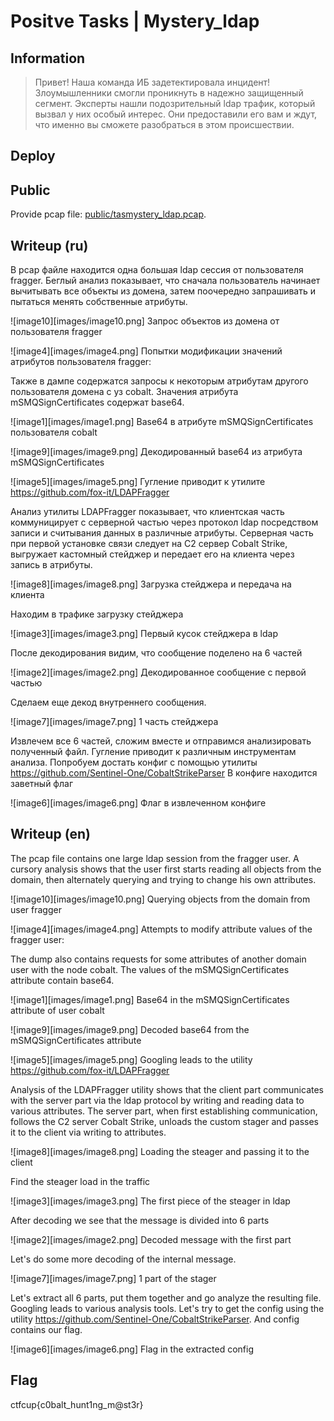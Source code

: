 # Positve Tasks | Mystery_ldap

## Information

> Привет! 
> Наша команда ИБ задетектировала инцидент! 
> Злоумышленники смогли проникнуть в надежно защищенный сегмент. Эксперты нашли подозрительный ldap трафик, который вызвал у них особый интерес. Они предоставили его вам и ждут, что именно вы сможете разобраться в этом происшествии.

## Deploy


## Public

Provide pcap file: [public/tasmystery_ldap.pcap](public/mystery_ldap.pcap).


## Writeup (ru)

В pcap файле находится одна большая ldap сессия от пользователя fragger. Беглый анализ показывает, что сначала пользователь начинает вычитывать все объекты из домена, затем поочередно запрашивать и пытаться менять собственные атрибуты.

![image10][images/image10.png]
Запрос объектов из домена от пользователя fragger 

![image4][images/image4.png]
Попытки модификации значений атрибутов пользователя fragger:

Также в дампе содержатся запросы к некоторым атрибутам другого пользователя домена с уз cobalt. Значения атрибута mSMQSignCertificates содержат base64.

![image1][images/image1.png]
Base64 в атрибуте mSMQSignCertificates пользователя cobalt

![image9][images/image9.png]
Декодированный base64 из атрибута mSMQSignCertificates

![image5][images/image5.png]
Гугление приводит к утилите https://github.com/fox-it/LDAPFragger

Анализ утилиты LDAPFragger показывает, что клиентская часть коммуницирует с серверной частью через протокол ldap посредством записи и считывания данных в различные атрибуты. Серверная часть при первой установке связи следует на С2 сервер Cobalt Strike, выгружает кастомный стейджер и передает его на клиента через запись в атрибуты.

![image8][images/image8.png]
Загрузка стейджера и передача на клиента

Находим в трафике загрузку стейджера

![image3][images/image3.png]
Первый кусок стейджера в ldap

После декодирования видим, что сообщение поделено на 6 частей

![image2][images/image2.png]
Декодированное сообщение с первой частью

Сделаем еще декод внутреннего сообщения.

![image7][images/image7.png]
1 часть стейджера

Извлечем все 6 частей, сложим вместе и отправимся анализировать полученный файл. Гугление приводит к различным инструментам анализа. Попробуем достать конфиг с помощью утилиты https://github.com/Sentinel-One/CobaltStrikeParser
В конфиге находится заветный флаг

![image6][images/image6.png]
Флаг в извлеченном конфиге

## Writeup (en)

The pcap file contains one large ldap session from the fragger user. A cursory analysis shows that the user first starts reading all objects from the domain, then alternately querying and trying to change his own attributes.

![image10][images/image10.png]
Querying objects from the domain from user fragger 

![image4][images/image4.png]
Attempts to modify attribute values of the fragger user:

The dump also contains requests for some attributes of another domain user with the node cobalt. The values of the mSMQSignCertificates attribute contain base64.

![image1][images/image1.png]
Base64 in the mSMQSignCertificates attribute of user cobalt

![image9][images/image9.png]
Decoded base64 from the mSMQSignCertificates attribute

![image5][images/image5.png]
Googling leads to the utility https://github.com/fox-it/LDAPFragger

Analysis of the LDAPFragger utility shows that the client part communicates with the server part via the ldap protocol by writing and reading data to various attributes. The server part, when first establishing communication, follows the C2 server Cobalt Strike, unloads the custom stager and passes it to the client via writing to attributes.

![image8][images/image8.png]
Loading the steager and passing it to the client

Find the steager load in the traffic

![image3][images/image3.png]
The first piece of the steager in ldap

After decoding we see that the message is divided into 6 parts

![image2][images/image2.png]
Decoded message with the first part

Let's do some more decoding of the internal message.

![image7][images/image7.png]
1 part of the stager

Let's extract all 6 parts, put them together and go analyze the resulting file. Googling leads to various analysis tools. Let's try to get the config using the utility https://github.com/Sentinel-One/CobaltStrikeParser.
And config contains our flag.

![image6][images/image6.png]
Flag in the extracted config

## Flag

ctfcup{c0balt_hunt1ng_m@st3r}